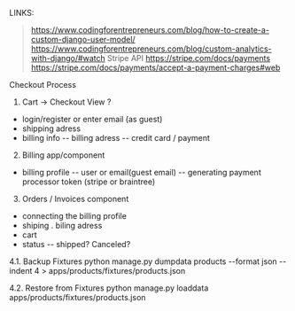 LINKS:
> https://www.codingforentrepreneurs.com/blog/how-to-create-a-custom-django-user-model/
> https://www.codingforentrepreneurs.com/blog/custom-analytics-with-django/#watch
Stripe API
> https://stripe.com/docs/payments
> https://stripe.com/docs/payments/accept-a-payment-charges#web




Checkout Process

1. Cart -> Checkout View
?
- login/register or enter email (as guest)
- shipping adress
- billing info
-- billing adress
-- credit card / payment

2. Billing app/component
- billing profile
-- user or email(guest email)
-- generating payment processor token (stripe or braintree)

3. Orders / Invoices component
- connecting the billing profile
- shiping . biling adress
- cart
- status -- shipped? Canceled?

4.1. Backup Fixtures
python manage.py dumpdata products --format json  --indent 4 > apps/products/fixtures/products.json

4.2. Restore from Fixtures
python manage.py loaddata apps/products/fixtures/products.json